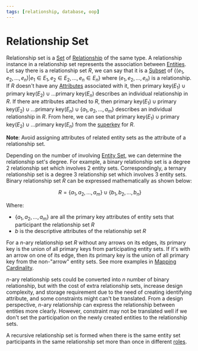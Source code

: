 ```yaml
---
tags: [relationship, database, oop]
---
```


# Relationship Set

Relationship set is a [Set](202204281446.md) of [Relationship](202304192107.md)
of the same type. A relationship instance in a relationship set represents the
association between [Entities](202304191954.md). Let say there is a relationship
set $R$, we can say that it is a [Subset](202204281535.md) of $\{(e_1, e_2,
\ldots, e_n)|e_1 \in E_1, e_2 \in E_2, \ldots, e_n \in E_n\}$ where $(e_1, e_2,
\ldots, e_n)$ is a relationship. If $R$ doesn't have any
[Attributes](202304200943.md) associated with it, then $\text{primary key}(E_1)
\cup \text{primary key}(E_2) \cup \ldots \text{primary key}(E_n)$ describes an
individual relationship in $R$. If there are attributes attached to $R$, then
$\text{primary key}(E_1) \cup \text{primary key}(E_2) \cup \ldots \text{primary
key}(E_n) \cup \{a_1, a_2, \ldots, a_m\}$ describes an individual relationship
in $R$. From here, we can see that $\text{primary key}(E_1) \cup \text{primary
key}(E_2) \cup \ldots \text{primary key}(E_n)$ from the
[superkey](202302101331.md) for $R$.

**Note**: Avoid assigning attributes of related entity sets as the attribute of
a relationship set.

Depending on the number of involving [Entity Set](202304191956.md), we can
determine the relationship set's degree. For example, a binary relationship set
is a degree 2 relationship set which involves 2 entity sets. Correspondingly, a
ternary relationship set is a degree 3 relationship set which involves 3 entity
sets. Binary relationship set $R$ can be expressed mathematically as shown
below:

$$
R = \{a_1, a_2, \ldots, a_m\} \cup \{b_1, b_2, \ldots, b_n\}
$$

Where:
- $\{a_1, a_2, \ldots, a_m\}$ are all the primary key attributes of entity sets
  that participant the relationship set $R$
- $b$ is the descriptive attributes of the relationship set $R$

For a $n$-ary relationship set $R$ without any arrows on its edges, its primary
key is the union of all primary keys from participating entity sets. If it's
with an arrow on one of its edge, then its primary key is the union of all
primary key from the non-"arrow" entity sets. See more examples in [Mapping Cardinality](202304290909.md).

$n$-ary relationship sets could be converted into $n$ number of binary
relationship, but with the cost of extra relationship sets, increase design
complexity, and storage requirement due to the need of creating identifying
attribute, and some constraints might can't be translated. From a design
perspective, $n$-ary relationship can express the relationship between entities
more clearly. However, constraint may not be translated well if we don't set the
participation on the newly created entities to the relationship sets.

A recursive relationship set is formed when there is the same entity set
participants in the same relationship set more than once in different
[roles](202304191954.md).
